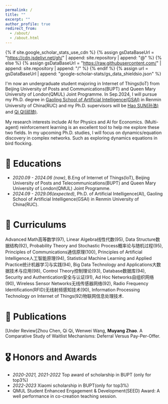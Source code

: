 ```yaml
---
permalink: /
title: ""
excerpt: ""
author_profile: true
redirect_from: 
  - /about/
  - /about.html
---
```


{% if site.google_scholar_stats_use_cdn %}
{% assign gsDataBaseUrl = "https://cdn.jsdelivr.net/gh/" | append: site.repository | append: "@" %}
{% else %}
{% assign gsDataBaseUrl = "https://raw.githubusercontent.com/" | append: site.repository | append: "/" %}
{% endif %}
{% assign url = gsDataBaseUrl | append: "google-scholar-stats/gs_data_shieldsio.json" %}

<span class='anchor' id='about-me'></span>

I'm now an undergraduate student majoring in Internet of Things(IoT) from Beijing University of Posts and Communications(BUPT) and Queen Mary University of London(QMUL) Joint Programme. In Sep.2024, I will pursue my Ph.D. degree in [Gaoling School of Artificial Intelligence(GSAI)](http://ai.ruc.edu.cn/) in Renmin University of China(RUC) and my Ph.D. supervisors will be [Hao SUN(孙浩)](https://gsai.ruc.edu.cn/haosun) and [Qi QI(祁琦)](https://gsai.ruc.edu.cn/qiqi).

My research interests include AI for Physics and AI for Economics. (Multi-agent) reinforcement learning is an excellent tool to help me explore these two fields. In my upcoming Ph.D. studies, I will focus on dynamics/equation discovery in complex networks. Such as exploring dynamics equations in bird flocking.


# 🏫 Educations
- *2020.09 - 2024.06 (now)*, B.Eng of Internet of Things(IoT), Beijing University of Posts and Telecommunications(BUPT) and Queen Mary University of London(QMUL) Joint Programme.
- *2024.09 - 2029.06(expected)*, Ph.D. of Artificial Intelligence(AI), Gaoling School of Artificial Intelligence(GSAI) in Renmin University of China(RUC).

# 📖 Curriculums
Advanced Math高等数学(97), Linear Algebra线性代数(95), Data Structure数据结构(92), Probability Theory and Stochastic Process概率论与随机过程(95), Principles of Communications通信原理(100), Principles of Artificial Intelligence人工智能原理(94), Statistical Machine Learning and Applied Practice统计机器学习与实践(94), Big Data Technology and Applications大数据技术与应用(98), Control Theory控制理论(93), Database数据库(94), Security and Authentication安全与认证(91), Ad Hoc Networks自组织网络(90), Wireless Sensor Networks无线传感器网络(92), Radio Frequency Identification(RFID)无线射频感知技术(90), Information Processing Technology on Internet of Things(92)物联网信息处理技术.

# 📝 Publications 
[Under Review]Zhou Chen, Qi Qi, Wenwei Wang, **Muyang Zhao**. A Comparative Study of Waitlist Mechanisms: Deferral Versus Pay-Per-Offer.


# 🎖 Honors and Awards
- *2020-2021, 2021-2022* Top award of scholarship in BUPT (only for top3%)
- *2022-2023* Xiaomi scholarship in BUPT(only for top3%) 
- QMUL Student Enhanced Engagement & Development(SEED) Award: A well performance in co-creation teaching session.


